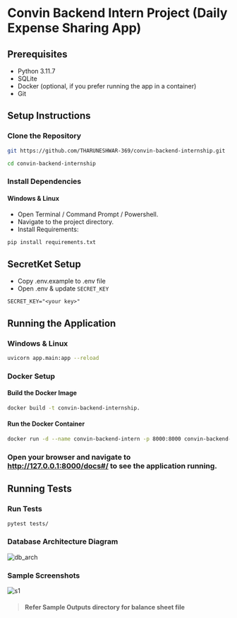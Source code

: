 # Convin Backend Intern Project (Daily Expense Sharing App)

## Prerequisites

- Python 3.11.7
- SQLite
- Docker (optional, if you prefer running the app in a container)
- Git

## Setup Instructions

### Clone the Repository

```bash
git https://github.com/THARUNESHWAR-369/convin-backend-internship.git
```
```bash
cd convin-backend-internship
```

### Install Dependencies

#### Windows & Linux
- Open Terminal / Command Prompt / Powershell.
- Navigate to the project directory.
- Install Requirements:
```bash
pip install requirements.txt
```

## SecretKet Setup
- Copy .env.example to .env file
- Open .env & update `SECRET_KEY`

```env
SECRET_KEY="<your key>"
```

## Running the Application

### Windows & Linux
```bash
uvicorn app.main:app --reload
```

### Docker Setup

#### Build the Docker Image
```bash
docker build -t convin-backend-internship.
```

#### Run the Docker Container
```bash
docker run -d --name convin-backend-intern -p 8000:8000 convin-backend-intern-project
```

### Open your browser and navigate to http://127.0.0.1:8000/docs#/ to see the application running.

## Running Tests

### Run Tests
```bash
pytest tests/
```

### Database Architecture Diagram
![db_arch](https://github.com/user-attachments/assets/2267b083-cf54-4076-992f-da30eeb1b9d0)

### Sample Screenshots
![s1](https://github.com/user-attachments/assets/de15a6ba-0ea7-4e2d-b26e-44dbd55a8067)

> #### Refer Sample Outputs directory for balance sheet file
